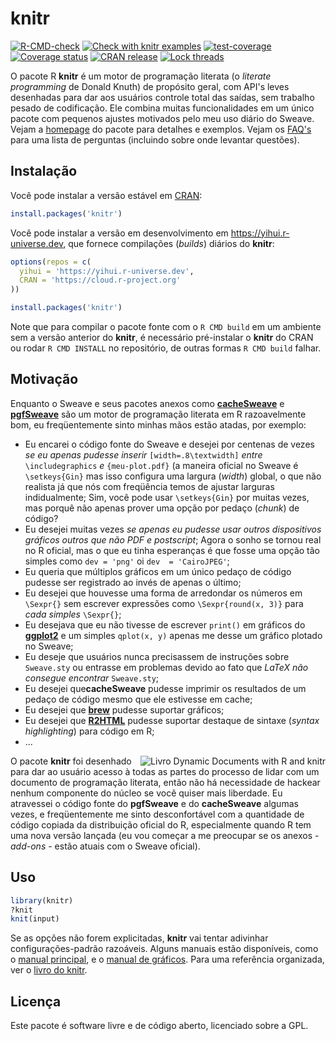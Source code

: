 # knitr

<!-- badges: start -->
[![R-CMD-check](https://github.com/yihui/knitr/workflows/R-CMD-check/badge.svg)](https://github.com/yihui/knitr/actions?query=workflow%3AR-CMD-check)
[![Check with knitr examples](https://github.com/yihui/knitr/workflows/Check%20with%20knitr%20examples/badge.svg)](https://github.com/yihui/knitr/actions?query=workflow%3A%22Check+with+knitr+examples%22)
[![test-coverage](https://github.com/yihui/knitr/workflows/test-coverage/badge.svg)](https://github.com/yihui/knitr/actions?query=workflow%3Atest-coverage)
[![Coverage status](https://codecov.io/gh/yihui/knitr/branch/master/graph/badge.svg)](https://codecov.io/github/yihui/knitr?branch=master)
[![CRAN release](https://www.r-pkg.org/badges/version/knitr)](https://cran.r-project.org/package=knitr)
[![Lock threads](https://github.com/yihui/knitr/workflows/Lock%20threads/badge.svg)](https://github.com/yihui/knitr/actions?query=workflow%3A%22Lock+threads%22)
<!-- badges: end -->

O pacote R **knitr** é um motor de programação literata (o *literate programming* de Donald Knuth) de propósito geral, com API's leves desenhadas para dar aos usuários controle total das saídas, sem trabalho pesado de codificação. Ele combina muitas funcionalidades em um único pacote com pequenos ajustes motivados pelo meu uso diário do Sweave. Vejam a [homepage](https://yihui.org/knitr/) do pacote para detalhes e exemplos. Vejam os [FAQ's](https://yihui.org/knitr/faq/) para uma lista de perguntas (incluindo sobre onde levantar questões).

## Instalação

Você pode instalar a versão estável em [CRAN](https://cran.r-project.org/package=knitr):

```r
install.packages('knitr')
```

Você pode instalar a versão em desenvolvimento em <https://yihui.r-universe.dev>, que fornece compilações (*builds*) diários do **knitr**:

```r
options(repos = c(
  yihui = 'https://yihui.r-universe.dev',
  CRAN = 'https://cloud.r-project.org'
))

install.packages('knitr')
```

Note que para compilar o pacote fonte com o `R CMD build` em um ambiente sem a versão anterior do **knitr**, é necessário pré-instalar o **knitr** do CRAN ou rodar `R CMD INSTALL` no repositório, de outras formas `R CMD build` falhar.

## Motivação

Enquanto o Sweave e seus pacotes anexos como
[**cacheSweave**](https://cran.r-project.org/package=cacheSweave) e
[**pgfSweave**](https://cran.r-project.org/package=pgfSweave) são um motor 
de programação literata em R razoavelmente bom, eu freqüentemente sinto
minhas mãos estão atadas, por exemplo:

- Eu encarei o código fonte do Sweave e desejei por centenas de vezes 
  *se eu apenas pudesse inserir* `[width=.8\textwidth]` *entre*
  `\includegraphics` *e* `{meu-plot.pdf}` (a maneira oficial no Sweave é
  `\setkeys{Gin}` mas isso configura uma largura (*width*) global, o que
  não realista já que nós com freqüência temos de ajustar larguras
  indidualmente; Sim, você pode usar `\setkeys{Gin}` por muitas vezes,
  mas porquê não apenas prover uma opção por pedaço (*chunk*) de código?
- Eu desejei muitas vezes *se apenas eu pudesse usar outros dispositivos 
  gráficos outros que não PDF e postscript*; Agora o sonho se tornou real
  no R oficial, mas o que eu tinha esperanças é que fosse uma opção tão
  simples como `dev = 'png'` oi `dev  = 'CairoJPEG'`;
- Eu queria que múltiplos gráficos em um único pedaço de código pudesse
  ser registrado ao invés de apenas o último;
- Eu desejei que houvesse uma forma de arredondar os números em `\Sexpr{}`
  sem escrever expressões como `\Sexpr{round(x, 3)}` para *cada simples*
  `\Sexpr{}`;
- Eu desejava que eu não tivesse de escrever `print()` em gráficos do
  [**ggplot2**](https://cran.r-project.org/package=ggplot2) e um simples
  `qplot(x, y)` apenas me desse um gráfico plotado no Sweave;
- Eu deseje que usuários nunca precisassem de instruções sobre `Sweave.sty`
  ou entrasse em problemas devido ao fato que *LaTeX não consegue encontrar*
  `Sweave.sty`;
- Eu desejei que**cacheSweave** pudesse imprimir os resultados de um pedaço
  de código mesmo que ele estivesse em cache;
- Eu desejei que [**brew**](https://cran.r-project.org/package=brew) pudesse
  suportar gráficos;
- Eu desejei que [**R2HTML**](https://cran.r-project.org/package=R2HTML)
  pudesse suportar destaque de sintaxe (*syntax highlighting*) para código
  em R;
- ...


[<img src="http://i.imgur.com/yYw46aF.jpg" align="right" alt="Livro Dynamic Documents with R and knitr" />](https://www.amazon.com/dp/1498716962/)

O pacote  **knitr** foi desenhado para dar ao usuário acesso à todas as partes do processo de lidar com um documento de programação literata, então não há
necessidade de hackear nenhum componente do núcleo se você quiser mais liberdade.
Eu atravessei o código fonte do **pgfSweave** e do **cacheSweave** algumas vezes,
e freqüentemente me sinto desconfortável com a quantidade de código copiada
da distribuição oficial do R, especialmente quando R tem uma nova versão lançada
(eu vou começar a me preocupar se os anexos - *add-ons* - estão atuais com o
Sweave oficial).

## Uso

```r
library(knitr)
?knit
knit(input)
```

Se as opções não forem explicitadas, **knitr** vai tentar adivinhar
configurações-padrão razoáveis. Alguns manuais estão disponíveis, como o
[manual principal](https://yihui.org/knitr/demo/manual/), e o [manual de gráficos](https://yihui.org/knitr/demo/graphics/). Para uma referência
organizada, ver o [livro do knitr](https://www.amazon.com/dp/1498716962/).

## Licença

Este pacote é software livre e de código aberto, licenciado sobre a GPL.

